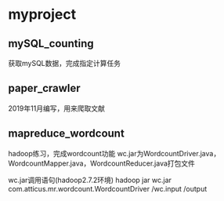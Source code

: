 # myproject

## mySQL_counting
获取mySQL数据，完成指定计算任务

## paper_crawler
2019年11月编写，用来爬取文献

## mapreduce_wordcount
hadoop练习，完成wordcount功能
wc.jar为WordcountDriver.java，WordcountMapper.java，WordcountReducer.java打包文件

wc.jar调用语句(hadoop2.7.2环境)
hadoop jar wc.jar com.atticus.mr.wordcount.WordcountDriver /wc.input /output